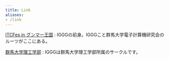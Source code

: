 ```yaml
---
title: Link
aliases:
- /link
---
```


[ITCFes in グンマー王国](http://itc-gunma.blogspot.jp/ "ITCFes in グンマー王国")
: IGGGの前身。IGGGこと群馬大学電子計算機研究会のルーツがここにある。


[群馬大学理工学部](http://www.st.gunma-u.ac.jp/ "群馬大学理工学部")
: IGGGは群馬大学理工学部所属のサークルです。
